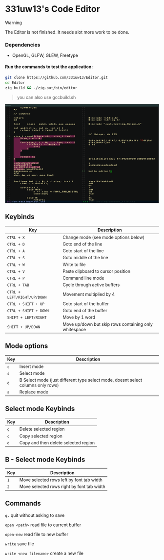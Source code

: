 # 331uw13's Code Editor

> [!WARNING]
> The Editor is not finished. It needs alot more work to be done.

### Dependencies
* OpenGL, GLFW, GLEW, Freetype

#### Run the commands to test the application:
```bash
git clone https://github.com/331uw13/Editor.git
cd Editor
zig build && ./zig-out/bin/editor
```
> you can also use gccbuild.sh

![Editor](https://github.com/331uw13/Editor/blob/main/screenshots/Editor_2024-11-10_04-09.png?raw=true)

## Keybinds
| Key | Description |
| --- | --- |
| `CTRL + X` | Change mode (see mode options below)|
| `CTRL + D` | Goto end of the line |
| `CTRL + A` | Goto start of the line |
| `CTRL + S` | Goto middle of the line |
| `CTRL + W` | Write to file |
| `CTRL + V` | Paste clipboard to cursor position |
| `CTRL + P` | Command line mode |
| `CTRL + TAB` | Cycle through active buffers |
| `CTRL + LEFT/RIGHT/UP/DOWN` | Movement multiplied by 4 |
| `CTRL + SHIFT + UP` | Goto start of the buffer |
| `CTRL + SHIFT + DOWN` | Goto end of the buffer |
| `SHIFT + LEFT/RIGHT` | Move by 1 word |
| `SHIFT + UP/DOWN` | Move up/down but skip rows containing only whitespace |

## Mode options
| Key | Description |
| --- | --- |
| `c` | Insert mode |
| `s` | Select mode |
| `d` | B Select mode (just different type select mode, doesnt select columns only rows) |
| `a` | Replace mode |

## Select mode Keybinds
| Key | Description |
| --- | --- |
| `q` | Delete selected region |
| `c` | Copy selected region |
| `d` | Copy and then delete selected region |

## B - Select mode Keybinds
| Key | Description |
| --- | --- |
| `1` | Move selected rows left by font tab width |
| `2` | Move selected rows right by font tab width |



## Commands
`q.` quit without asking to save

`open <path>` read file to current buffer

`open-new` read file to new buffer

`write` save file

`write <new filename>` create a new file 

